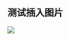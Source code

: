 ## 测试插入图片

![](https://img03.sogoucdn.com/v2/thumb/resize/w/120/h/80/zi/on/iw/90.0/ih/60.0?t=2&url=http%3A%2F%2Fmmbiz.qpic.cn%2Fmmbiz_jpg%2FHautRxjCevvuZpj2Ye0sI6D6O6G4hpEZPjUFf1LJ1u8CgpSHFpjX3XILYvZuCPb4ek0ezTnGUsNPXPfmWhsRLA%2F0%3Fwx_fmt%3Djpeg&appid=200524)

